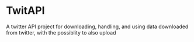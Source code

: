 # TwitAPI
A twitter API project for downloading, handling, and using data downloaded from twitter, with the possiblity to also upload
